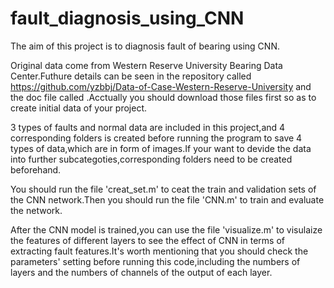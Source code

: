 # fault_diagnosis_using_CNN
  The aim of this project is to diagnosis fault of bearing using CNN.
  
  Original data come from Western Reserve University Bearing Data Center.Futhure details can be seen in the repository called <Data-of-Case-Western-Reserve-University> https://github.com/yzbbj/Data-of-Case-Western-Reserve-University and the doc file called <Bearing Data Center Seeded Fault Test Data>.Acctually you should download those files first so as to create initial data of your project.
  
  3 types of faults and normal data are included in this project,and 4 corresponding folders is created before running the program to save 4 types of data,which are in form of images.If your want to devide the data into further subcategoties,corresponding folders need to be created beforehand.
  
  You should run the file 'creat_set.m' to ceat the train and validation sets of the CNN network.Then you should run the file 'CNN.m' to train and evaluate the network.
  
  After the CNN model is trained,you can use the file 'visualize.m' to visulaize the features of different layers to see the effect of CNN in terms of extracting fault features.It's worth mentioning that you should check the parameters' setting before running this code,including the numbers of layers and the numbers of channels of the output of each layer.
  
